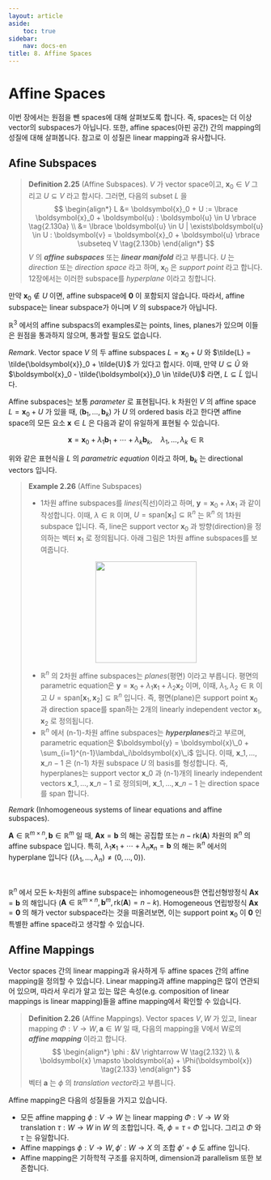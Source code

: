 ```yaml
---
layout: article
aside:
    toc: true
sidebar:
    nav: docs-en
title: 8. Affine Spaces
---
```


# Affine Spaces

이번 장에서는 원점을 뺀 spaces에 대해 살펴보도록 합니다. 즉, spaces는 더 이상 vector의 subspaces가 아닙니다. 또한, affine spaces(아핀 공간) 간의 mapping의 성질에 대해 살펴봅니다. 참고로 이 성질은 linear mapping과 유사합니다.

## Afine Subspaces

> **Definition 2.25** (Affine Subspaces). $V$ 가 vector space이고, $\boldsymbol{x}_0 \in V$ 그리고 $U \subseteq V$ 라고 합시다. 그러면, 다음의 subset $L$ 을
> $$ \begin{align*} L &= \boldsymbol{x}_0 + U := \lbrace \boldsymbol{x}_0 + \boldsymbol{u} : \boldsymbol{u} \in U \rbrace \tag{2.130a} \\ &= \lbrace \boldsymbol{u} \in U | \exists\boldsymbol{u} \in U : \boldsymbol{v} = \boldsymbol{x}_0 + \boldsymbol{u} \rbrace \subseteq V \tag{2.130b} \end{align*} $$
> $V$ 의 ***affine subspaces*** 또는 ***linear manifold*** 라고 부릅니다. $U$ 는 *direction* 또는 *direction space* 라고 하며, $\boldsymbol{x}_0$ 은 *support point* 라고 합니다. 12장에서는 이러한 subspace를 *hyperplane* 이라고 칭합니다.

만약 $\boldsymbol{x}_0 \notin U$ 이면, affine subspace에 $\boldsymbol{0}$ 이 포함되지 않습니다. 따라서, affine subspace는 linear subspace가 아니며 $V$ 의 subspace가 아닙니다.

$\mathbb{R}^3$ 에서의 affine subspacs의 examples로는 points, lines, planes가 있으며 이들은 원점을 통과하지 않으며, 통과할 필요도 없습니다.

*Remark*. Vector space $V$ 의 두 affine subspaces $L = \boldsymbol{x}_0 + U$ 와 $\tilde{L} = \tilde{\boldsymbol{x}}_0 + \tilde{U}$ 가 있다고 합시다. 이때, 만약 $U \subseteq \tilde{U}$ 와 $\boldsymbol{x}_0 - \tilde{\boldsymbol{x}}_0 \in \tilde{U}$ 라면, $L \subseteq \tilde{L}$ 입니다.

Affine subspaces는 보통 *parameter* 로 표현됩니다. k 차원인 $V$ 의 affine space $L = \boldsymbol{x}_0 + U$ 가 있을 때,
$(\boldsymbol{b}_1, \dotsc, \boldsymbol{b}_k)$ 가 $U$ 의 ordered basis 라고 한다면 affine space의 모든 요소 $\boldsymbol{x} \in L$ 은 다음과 같이 유일하게 표현될 수 있습니다.

$$ \boldsymbol{x} = \boldsymbol{x}_0 + \lambda_1\boldsymbol{b}_1 + \cdots + \lambda_k\boldsymbol{b}_k, \quad \lambda_1, \dotsc, \lambda_k \in \mathbb{R} \tag{2.131} $$

위와 같은 표현식을 $L$ 의 *parametric equation* 이라고 하며, $\boldsymbol{b}_k$ 는 directional vectors 입니다.

> **Example 2.26** (Affine Subspaces)
> <br>
> - 1차원 affine subspaces를 *lines*(직선)이라고 하며, $\boldsymbol{y} = \boldsymbol{x}_0 + \lambda\boldsymbol{x}_1$ 과 같이 작성합니다. 이때, $\lambda \in \mathbb{R}$ 이며, $U = \text{span}\lbrack\boldsymbol{x}_1\rbrack \subseteq \mathbb{R}^n$ 는 $\mathbb{R}^n$ 의 1차원 subspace 입니다. 즉, line은 support vector $\boldsymbol{x}_0$ 과 방향(direction)을 정의하는 벡터 $\boldsymbol{x}_1$ 로 정의됩니다. 아래 그림은 1차원 affine subspaces를 보여줍니다.
> <div align="center"><img src="{{ site.baseurl }}/assets/images/figures/figure2.13.png" height=200px></div>
> 
> - $\mathbb{R}^n$ 의 2차원 affine subspaces는 *planes*(평면) 이라고 부릅니다. 평면의 parametric equation은 $\boldsymbol{y} = \boldsymbol{x}_0 + \lambda_1\boldsymbol{x}_1 + \lambda_2\boldsymbol{x}_2$ 이며, 이때, $\lambda_1, \lambda_2 \in \mathbb{R}$ 이고 $U = \text{span}\lbrack\boldsymbol{x}_1, \boldsymbol{x}_2\rbrack \subseteq \mathbb{R}^n$ 입니다. 즉, 평면(plane)은 support point $\boldsymbol{x}_0$ 과 direction space를 span하는 2개의 linearly independent vector $\boldsymbol{x}_1, \boldsymbol{x}_2$ 로 정의됩니다.
> - $\mathbb{R}^n$ 에서 (n-1)-차원 affine subspaces는 ***hyperplanes***라고 부르며, parametric equation은 $\boldsymbol{y} = \boldsymbol{x}\_0 + \sum_{i=1}^{n-1}\lambda\_i\boldsymbol{x}\_i$ 입니다. 이때, $\boldsymbol{x}\_1, \dotsc, \boldsymbol{x}\_{n-1}$ 은 (n-1) 차원 subspace $U$ 의 basis를 형성합니다. 즉, hyperplanes는 support vector $\boldsymbol{x}\_0$ 과 (n-1)개의 linearly independent vectors $\boldsymbol{x}\_1, \dotsc, \boldsymbol{x}\_{n-1}$ 로 정의되며, $\boldsymbol{x}\_1, \dotsc, \boldsymbol{x}\_{n-1}$ 는 direction space를 span 합니다.

*Remark* (Inhomogeneous systems of linear equations and affine subspaces).

$\boldsymbol{A} \in \mathbb{R}^{m \times n}, \boldsymbol{b} \in \mathbb{R}^m$ 일 때, $\boldsymbol{Ax} = \boldsymbol{b}$ 의 해는 공집합 또는 $n - \text{rk}(\boldsymbol{A})$ 차원의 $\mathbb{R}^n$ 의 affine subspace 입니다. 특히, $\lambda_1\boldsymbol{x}_1 + \cdots + \lambda_n\boldsymbol{x}_n = \boldsymbol{b}$ 의 해는 $\mathbb{R}^n$ 에서의 hyperplane 입니다 ($(\lambda_1, \dotsc, \lambda_n) \neq (0, \dotsc, 0)$).

<br>

$\mathbb{R}^n$ 에서 모든 k-차원의 affine subspace는 inhomogeneous한 연립선형방정식 $\boldsymbol{Ax} = \boldsymbol{b}$ 의 해입니다 ($\boldsymbol{A} \in \mathbb{R}^{m \times n}, \boldsymbol{b}^m, \text{rk}(\boldsymbol{A}) = n-k$). Homogeneous 연립방정식 $\boldsymbol{Ax} = \boldsymbol{0}$ 의 해가 vector subspace라는 것을 떠올려보면, 이는 support point $\boldsymbol{x}_0$ 이 $\boldsymbol{0}$ 인 특별한 affine space라고 생각할 수 있습니다.


## Affine Mappings

Vector spaces 간의 linear mapping과 유사하게 두 affine spaces 간의 affine mapping을 정의할 수 있습니다. Linear mapping과 affine mapping은 많이 연관되어 있으며, 따라서 우리가 알고 있는 많은 속성(e.g. composition of linear mappings is linear mapping)들을 affine mapping에서 확인할 수 있습니다.

> **Definition 2.26** (Affine Mappings). Vector spaces $V, W$ 가 있고, linear mapping $\Phi : V \rightarrow W, \boldsymbol{a} \in W$ 일 때, 다음의 mapping을 V에서 W로의 ***affine mapping*** 이라고 합니다.
> $$ \begin{align*} \phi : &V \rightarrow W \tag{2.132} \\ & \boldsymbol{x} \mapsto \boldsymbol{a} + \Phi(\boldsymbol{x}) \tag{2.133} \end{align*} $$
> 벡터 $\boldsymbol{a}$ 는 $\phi$ 의 *translation vector*라고 부릅니다.

Affine mapping은 다음의 성질들을 가지고 있습니다.

- 모든 affine mapping $\phi : V \rightarrow W$ 는 linear mapping $\Phi : V \rightarrow W$ 와 translation $\tau : W \rightarrow W$ in $W$ 의 조합입니다. 즉, $\phi = \tau\circ\Phi$ 입니다. 그리고 $\Phi$ 와 $\tau$ 는 유일합니다.
- Affine mappings $\phi : V \rightarrow W, \phi' : W \rightarrow X$ 의 조합 $\phi'\circ\phi$ 도 affine 입니다.
- Affine mapping은 기하학적 구조를 유지하며, dimension과 parallelism 또한 보존합니다.
